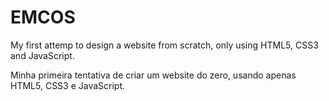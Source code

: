 # EMCOS
My first attemp to design a website from scratch, only using HTML5, CSS3 and JavaScript.

Minha primeira tentativa de criar um website do zero, usando apenas HTML5, CSS3 e JavaScript.
